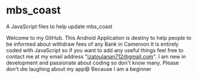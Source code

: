# mbs_coast
A JavaScript files to help update mbs_coast

Welcome to my GitHub.
  This Android Application is destiny to help people to be informed about withdraw fees of any Bank in Cameroon
It is entirely coded with JavaScript so if you want to add any useful things feel free to contact me at my email address
 "izatoulanan712@gmail.com".
I am new in development and passionate about coding so don't know many.
Please don't die laughing about my app😄
Because I am a beginner
